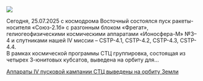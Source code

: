 <!--2025-07-25 14:49:21-->
<div class="yb">
  <div class="rss habr"><img src="https://habrastorage.org/getpro/habr/upload_files/711/386/b1a/711386b1ab6f3adafccbcc05bc57fb5a.jpg" /><p>Сегодня, 25.07.2025 с космодрома Восточный состоялся пуск ракеты-носителя «Союз-2.1б» с разгонным блоком «Фрегат», гелиогеофизическими космическими аппаратами «Ионосфера-М» №3–4 и спутниками нашей IV миссии – CSTP-4.1, CSTP-4.2, CSTP-4.3, CSTP-4.4.<br>В рамках космической программы СТЦ группировка, состоящая из четырех 3-юнитовых кубсатов, выведена на орбиту для... <p class="titl"><a href="https://habr.com/ru/companies/stc_spb/news/931178/?utm_source=habrahabr&utm_medium=rss&utm_campaign=931178">Аппараты IV пусковой кампании СТЦ выведены на орбиту Земли</a></p></div>
</div>
